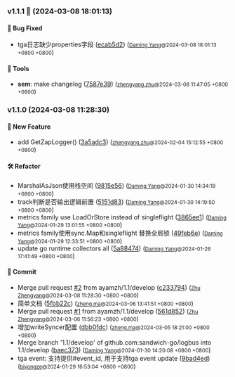 ### v1.1.1 🌈 (2024-03-08 18:01:13)

#### 🐛  Bug Fixed
  * tga日志缺少properties字段 ([ecab5d2](https://github.com/sandwich-go/logbus/commit/ecab5d2efa7eb02453e5e7ee56097f11c3ba92c3)) (<small>[Daming Yang](daming.yang@centurygame.com)@2024-03-08 18:01:13 &#43;0800 &#43;0800</small>)

#### 🤖  Tools
  * **sem**: make changelog ([7587e39](https://github.com/sandwich-go/logbus/commit/7587e39cfab844dcc846a77aea45c4dd9236a06f)) (<small>[zhengyang.zhu](zhengyang.zhu@centurygame.com)@2024-03-08 11:47:05 &#43;0800 &#43;0800</small>)

### v1.1.0 (2024-03-08 11:28:30)

#### 🚀  New Feature
  * add GetZapLogger() ([3a5adc3](https://github.com/sandwich-go/logbus/commit/3a5adc37b874f24413373996e4bd5681ea71ccc6)) (<small>[zhengyang.zhu](zhengyang.zhu@centurygame.com)@2024-02-04 15:12:55 &#43;0800 &#43;0800</small>)

#### 🛠  Refactor
  * MarshalAsJson使用栈空间 ([9815e56](https://github.com/sandwich-go/logbus/commit/9815e565f6fafe24d3467e8d7ae6e19c88c77211)) (<small>[Daming Yang](daming.yang@centurygame.com)@2024-01-30 14:34:19 &#43;0800 &#43;0800</small>)
  * track判断是否输出逻辑前置 ([5151d83](https://github.com/sandwich-go/logbus/commit/5151d836762e89c7277c3a719080e2ab8abf9f2c)) (<small>[Daming Yang](daming.yang@centurygame.com)@2024-01-30 14:19:50 &#43;0800 &#43;0800</small>)
  * metrics family use LoadOrStore instead of singleflight ([3865ee1](https://github.com/sandwich-go/logbus/commit/3865ee1799a7ebf3d98f9cfa570eca733639511f)) (<small>[Daming Yang](daming.yang@centurygame.com)@2024-01-29 13:01:55 &#43;0800 &#43;0800</small>)
  * metrics family使用sync.Map和singleflight 替换全局锁 ([49feb6e](https://github.com/sandwich-go/logbus/commit/49feb6e636d35809adb97ef00735c5f4c7457cf3)) (<small>[Daming Yang](daming.yang@centurygame.com)@2024-01-29 12:33:51 &#43;0800 &#43;0800</small>)
  * update go runtime collectors all ([5a88474](https://github.com/sandwich-go/logbus/commit/5a88474bcb077609c5a9f4f39c88b967f31929fa)) (<small>[Daming Yang](daming.yang@centurygame.com)@2024-01-26 17:41:49 &#43;0800 &#43;0800</small>)

#### 💪  Commit
  * Merge pull request [#2](https://github.com/sandwich-go/2/issues/%!s(MISSING)) from ayamzh/1.1/develop ([c233794](https://github.com/sandwich-go/logbus/commit/c233794a0acc252d2f11ae2fa57fd2bcc5fe135a)) (<small>[Zhu Zhengyang](buptzhuzhengyang@foxmail.com)@2024-03-08 11:28:30 &#43;0800 &#43;0800</small>)
  * 简单文档 ([5fbb22c](https://github.com/sandwich-go/logbus/commit/5fbb22c192f70e652737ce70be05129989b9c77a)) (<small>[zheng.ma](zheng.ma@centurygame.com)@2024-03-06 13:41:51 &#43;0800 &#43;0800</small>)
  * Merge pull request [#1](https://github.com/sandwich-go/1/issues/%!s(MISSING)) from ayamzh/1.1/develop ([561d852](https://github.com/sandwich-go/logbus/commit/561d8522f5cbbe3f7117a66276e7ceffdb0a7c82)) (<small>[Zhu Zhengyang](buptzhuzhengyang@foxmail.com)@2024-03-06 11:56:23 &#43;0800 &#43;0800</small>)
  * 增加writeSyncer配置 ([dbb0fdc](https://github.com/sandwich-go/logbus/commit/dbb0fdcc3dfd55e93b808b088a5638ad61914420)) (<small>[zheng.ma](zheng.ma@centurygame.com)@2024-03-05 18:21:00 &#43;0800 &#43;0800</small>)
  * Merge branch '1.1/develop' of github.com:sandwich-go/logbus into 1.1/develop ([baec373](https://github.com/sandwich-go/logbus/commit/baec373d0d62255cde980b25bc77df13529d0479)) (<small>[Daming Yang](daming.yang@centurygame.com)@2024-01-30 14:20:08 &#43;0800 &#43;0800</small>)
  * tga event: 支持提供#event_id, 用于支持tga event update ([9bad4ed](https://github.com/sandwich-go/logbus/commit/9bad4ed2c32beb9ef447c88e92210aa08015f963)) (<small>[biyongze](yongze.bi@centurygame.com)@2024-01-29 16:53:04 &#43;0800 &#43;0800</small>)



